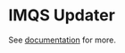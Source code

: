 IMQS Updater
============

See [documentation](https://godoc.org/github.com/IMQS/updater/updater) for more.